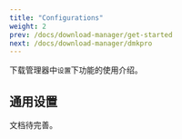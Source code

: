 ```yaml
---
title: "Configurations"
weight: 2
prev: /docs/download-manager/get-started
next: /docs/download-manager/dmkpro
---
```


下载管理器中`设置`下功能的使用介绍。

<!--more-->
## 通用设置

文档待完善。